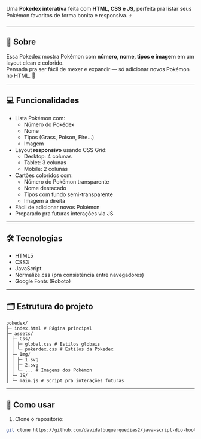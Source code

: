 Uma **Pokedex interativa** feita com **HTML, CSS e JS**, perfeita pra listar seus Pokémon favoritos de forma bonita e responsiva. ⚡

---

## 📖 Sobre

Essa Pokedex mostra Pokémon com **número, nome, tipos e imagem** em um layout clean e colorido.  
Pensada pra ser fácil de mexer e expandir — só adicionar novos Pokémon no HTML. 🐾

---

## 💻 Funcionalidades

- Lista Pokémon com:
  - Número do Pokédex
  - Nome
  - Tipos (Grass, Poison, Fire…)
  - Imagem
- Layout **responsivo** usando CSS Grid:
  - Desktop: 4 colunas
  - Tablet: 3 colunas
  - Mobile: 2 colunas
- Cartões coloridos com:
  - Número do Pokémon transparente
  - Nome destacado
  - Tipos com fundo semi-transparente
  - Imagem à direita
- Fácil de adicionar novos Pokémon
- Preparado pra futuras interações via JS

---

## 🛠 Tecnologias

- HTML5
- CSS3
- JavaScript
- Normalize.css (pra consistência entre navegadores)
- Google Fonts (Roboto)

---

## 🗂 Estrutura do projeto

```
pokedex/
├─ index.html # Página principal
├─ assets/
│ ├─ Css/
│ │ ├─ global.css # Estilos globais
│ │ └─ pokerdex.css # Estilos da Pokedex
│ ├─ Img/
│ │ ├─ 1.svg
│ │ ├─ 2.svg
│ │ └─ ... # Imagens dos Pokémon
│ └─ JS/
│ └─ main.js # Script pra interações futuras
```


---

## 🚀 Como usar

1. Clone o repositório:

```bash
git clone https://github.com/davidalbuquerquedias2/java-script-dio-bootcamp.git
